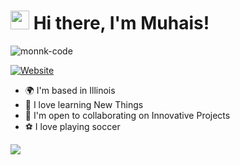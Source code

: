 # <img src="https://raw.githubusercontent.com/iampavangandhi/iampavangandhi/master/gifs/Hi.gif" width="30px"> Hi there, I'm Muhais!

<p align="left"> <img src="https://komarev.com/ghpvc/?username=monnk-code&label=Profile%20views&color=0e75b6&style=flat" alt="monnk-code" /> </p>

[![Website](https://img.shields.io/badge/muhais.org-grey?style=for-the-badge&url=https%3A%2F%2Fkevinfeng.ga)](https://muhais.org/)



* 🌍  I'm based in Illinois 
* 🧠  I love learning New Things
* 🤝  I'm open to collaborating on Innovative Projects              
* ⚽  I love playing soccer


 <a href="https://github.com/anuraghazra/github-readme-stats"><img align="center" src="https://github-readme-stats.vercel.app/api/top-langs/?username=MONNK-CODE&theme=github_dark&layout=compact&hide_border=true" /></a>




